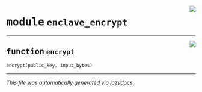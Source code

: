 <!-- markdownlint-disable -->

<a href="../pycape/enclave_encrypt.py#L0"><img align="right" style="float:right;" src="https://img.shields.io/badge/-source-cccccc?style=flat-square"></a>

# <kbd>module</kbd> `enclave_encrypt`





---

<a href="../pycape/enclave_encrypt.py#L8"><img align="right" style="float:right;" src="https://img.shields.io/badge/-source-cccccc?style=flat-square"></a>

## <kbd>function</kbd> `encrypt`

```python
encrypt(public_key, input_bytes)
```








---

_This file was automatically generated via [lazydocs](https://github.com/ml-tooling/lazydocs)._
